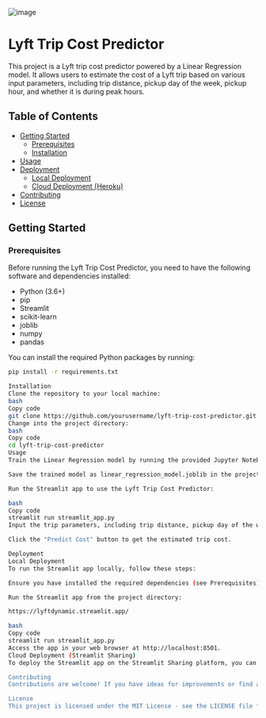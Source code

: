 ![image](https://github.com/abh2050/lyft_dynamic_pricing/assets/44420081/20a91a05-e2cb-4d0b-b874-3dfac7ac9562)
# Lyft Trip Cost Predictor

This project is a Lyft trip cost predictor powered by a Linear Regression model. It allows users to estimate the cost of a Lyft trip based on various input parameters, including trip distance, pickup day of the week, pickup hour, and whether it is during peak hours.

## Table of Contents

- [Getting Started](#getting-started)
  - [Prerequisites](#prerequisites)
  - [Installation](#installation)
- [Usage](#usage)
- [Deployment](#deployment)
  - [Local Deployment](#local-deployment)
  - [Cloud Deployment (Heroku)](#cloud-deployment-heroku)
- [Contributing](#contributing)
- [License](#license)

## Getting Started

### Prerequisites

Before running the Lyft Trip Cost Predictor, you need to have the following software and dependencies installed:

- Python (3.6+)
- pip
- Streamlit
- scikit-learn
- joblib
- numpy
- pandas

You can install the required Python packages by running:

```bash
pip install -r requirements.txt

Installation
Clone the repository to your local machine:
bash
Copy code
git clone https://github.com/yourusername/lyft-trip-cost-predictor.git
Change into the project directory:
bash
Copy code
cd lyft-trip-cost-predictor
Usage
Train the Linear Regression model by running the provided Jupyter Notebook or your own data preparation and model training process.

Save the trained model as linear_regression_model.joblib in the project directory.

Run the Streamlit app to use the Lyft Trip Cost Predictor:

bash
Copy code
streamlit run streamlit_app.py
Input the trip parameters, including trip distance, pickup day of the week, pickup hour, and whether it is during peak hours.

Click the "Predict Cost" button to get the estimated trip cost.

Deployment
Local Deployment
To run the Streamlit app locally, follow these steps:

Ensure you have installed the required dependencies (see Prerequisites).

Run the Streamlit app from the project directory:

https://lyftdynamic.streamlit.app/

bash
Copy code
streamlit run streamlit_app.py
Access the app in your web browser at http://localhost:8501.
Cloud Deployment (Streamlit Sharing)
To deploy the Streamlit app on the Streamlit Sharing platform, you can follow Streamlit Sharing's specific deployment instructions. Please refer to the Streamlit Sharing documentation for details.

Contributing
Contributions are welcome! If you have ideas for improvements or find any issues, please open an issue or submit a pull request.

License
This project is licensed under the MIT License - see the LICENSE file for details.




